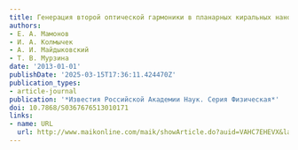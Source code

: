 ```yaml
---
title: Генерация второй оптической гармоники в планарных киральных наноструктурах
authors:
- Е. А. Мамонов
- И. А. Колмычек
- А. И. Майдыковский
- Т. В. Мурзина
date: '2013-01-01'
publishDate: '2025-03-15T17:36:11.424470Z'
publication_types:
- article-journal
publication: '*Известия Российской Академии Наук. Серия Физическая*'
doi: 10.7868/S0367676513010171
links:
- name: URL
  url: http://www.maikonline.com/maik/showArticle.do?auid=VAHC7EHEVX&lang=ru
---
```

